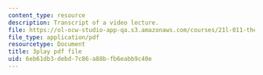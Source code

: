 ```yaml
---
content_type: resource
description: Transcript of a video lecture.
file: https://ol-ocw-studio-app-qa.s3.amazonaws.com/courses/21l-011-the-film-experience-fall-2013/6eb61db3debd7c86a88bfb6eabb9c40e_r67dVaGtBGA.pdf
file_type: application/pdf
resourcetype: Document
title: 3play pdf file
uid: 6eb61db3-debd-7c86-a88b-fb6eabb9c40e
---
```

